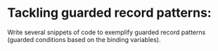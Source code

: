 # Tackling guarded record patterns:

Write several snippets of code to exemplify guarded record patterns (guarded conditions based on the binding variables).